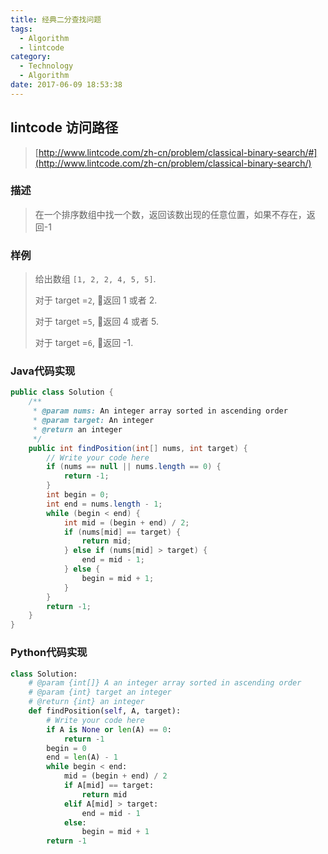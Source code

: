 ```yaml
---
title: 经典二分查找问题
tags:
  - Algorithm
  - lintcode
category:
  - Technology
  - Algorithm
date: 2017-06-09 18:53:38
---
```



## lintcode 访问路径

> [http://www.lintcode.com/zh-cn/problem/classical-binary-search/#](http://www.lintcode.com/zh-cn/problem/classical-binary-search/)

### 描述

> 在一个排序数组中找一个数，返回该数出现的任意位置，如果不存在，返回-1

### 样例

> 给出数组 `[1, 2, 2, 4, 5, 5]`.
> 
> 对于 target =`2`, 返回 1 或者 2.
> 
> 对于 target =`5`, 返回 4 或者 5.
> 
> 对于 target =`6`, 返回 -1.

<!-- more -->

### Java代码实现

```java
public class Solution {
    /**
     * @param nums: An integer array sorted in ascending order
     * @param target: An integer
     * @return an integer
     */
    public int findPosition(int[] nums, int target) {
        // Write your code here
        if (nums == null || nums.length == 0) {
            return -1;
        }
        int begin = 0;
        int end = nums.length - 1;
        while (begin < end) {
            int mid = (begin + end) / 2;
            if (nums[mid] == target) {
                return mid;
            } else if (nums[mid] > target) {
                end = mid - 1;
            } else {
                begin = mid + 1;
            }
        }
        return -1;
    }
}
```

### Python代码实现

```python
class Solution:
    # @param {int[]} A an integer array sorted in ascending order
    # @param {int} target an integer
    # @return {int} an integer
    def findPosition(self, A, target):
        # Write your code here
        if A is None or len(A) == 0:
            return -1
        begin = 0
        end = len(A) - 1
        while begin < end:
            mid = (begin + end) / 2
            if A[mid] == target:
                return mid
            elif A[mid] > target:
                end = mid - 1
            else:
                begin = mid + 1
        return -1
```

